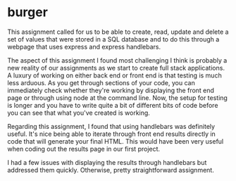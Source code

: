 # burger

This assignment called for us to be able to create, read, update and delete a set of values that were stored in a SQL database and to do this through a webpage that uses express and express handlebars.  

The aspect of this assignment I found most challenging I think is probably a new reality of our assignments as we start to create full stack applications.  A luxury of working on either back end or front end is that testing is much less arduous. As you get through sections of your code, you can immediately check whether they're working by displaying the front end page or through using node at the command line.  Now, the setup for testing is longer and you have to write quite a bit of different bits of code before you can see that what you've created is working.  

Regarding this assignment, I found that using handlebars was definitely useful.  It's nice being able to iterate through front end results directly in code that will generate your final HTML.  This would have been very useful when coding out the results page in our first project.

I had a few issues with displaying the results through handlebars but addressed them quickly.  Otherwise, pretty straightforward assignment.
